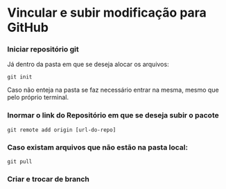 # Vincular e subir modificação para GitHub

### Iniciar repositório git

Já dentro da pasta em que se deseja alocar os arquivos:
```
git init 
```
Caso não enteja na pasta se faz necessário entrar na mesma, mesmo que pelo próprio terminal.

### Inormar o link do Repositório em que se deseja subir o pacote
```
git remote add origin [url-do-repo]
```
### Caso existam arquivos que não estão na pasta local:
```
git pull 
```
### Criar e trocar de branch

